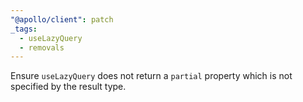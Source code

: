 ```yaml
---
"@apollo/client": patch
_tags:
  - useLazyQuery
  - removals
---
```


Ensure `useLazyQuery` does not return a `partial` property which is not specified by the result type.
